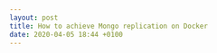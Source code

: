 ```yaml
---
layout: post
title: How to achieve Mongo replication on Docker
date: 2020-04-05 18:44 +0100
---
```

